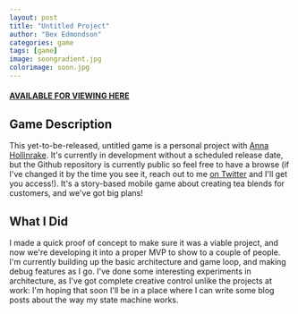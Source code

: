 ```yaml
---
layout: post
title: "Untitled Project"
author: "Bex Edmondson"
categories: game
tags: [game]
image: soongradient.jpg
colorimage: soon.jpg
---
```


#### [AVAILABLE FOR VIEWING HERE](https://github.com/bexedmondson/teashop) 

## Game Description

This yet-to-be-released, untitled game is a personal project with [Anna Hollinrake](http://www.annahollinrake.com/). It's currently in development without a scheduled release date, but the Github repository is currently public so feel free to have a browse (if I've changed it by the time you see it, reach out to me [on Twitter](https://twitter.com/bexmakesgames) and I'll get you access!). It's a story-based mobile game about creating tea blends for customers, and we've got big plans!

## What I Did

I made a quick proof of concept to make sure it was a viable project, and now we're developing it into a proper MVP to show to a couple of people. I'm currently building up the basic architecture and game loop, and making debug features as I go. I've done some interesting experiments in architecture, as I've got complete creative control unlike the projects at work: I'm hoping that soon I'll be in a place where I can write some blog posts about the way my state machine works.